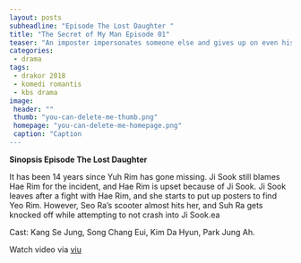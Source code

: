 ```yaml
---
layout: posts
subheadline: "Episode The Lost Daughter "
title: "The Secret of My Man Episode 01"
teaser: "An imposter impersonates someone else and gives up on even his most valuable things. Is the riches and comfort he gained worth the conscious he gave up on? Did he really become another man and rid himself of his own past? People who give up every precious possession to fulfill their own greed. People who do so to truly become someone else. All they have left is only an endless, ugly pit of greed."
categories:
 - drama
tags:
 - drakor 2018
 - komedi romantis
 - kbs drama
image:
 header: ""
 thumb: "you-can-delete-me-thumb.png"
 homepage: "you-can-delete-me-homepage.png"
 caption: "Caption
---
```



**Sinopsis Episode The Lost Daughter**

It has been 14 years since Yuh Rim has gone missing. Ji Sook still blames Hae Rim for the incident, and Hae Rim is upset because of Ji Sook. Ji Sook leaves after a fight with Hae Rim, and she starts to put up posters to find Yeo Rim. However, Seo Ra’s scooter almost hits her, and Suh Ra gets knocked off while attempting to not crash into Ji Sook.ea

Cast: Kang Se Jung, Song Chang Eui, Kim Da Hyun, Park Jung Ah.

Watch video via [viu](https://ww.viu.com/ott/sg/en-us/vod/61006/The%20Secret%20of%20My%20Man)
